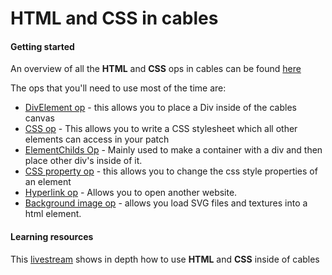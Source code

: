 # HTML and CSS in cables 

#### Getting started

An overview of all the **HTML** and **CSS** ops in cables can be found [here](https://cables.gl/ops/Ops.Html) 

The ops that you'll need to use most of the time are:

- [DivElement op](https://cables.gl/op/Ops.Html.DivElement_v2) - this allows you to place a Div inside of the cables canvas
- [CSS op](https://cables.gl/op/Ops.Html.CSS_v2) - This allows you to write a CSS stylesheet which all other elements can access in your patch 
- [ElementChilds Op](https://cables.gl/op/Ops.Html.ElementChilds) - Mainly used to make a container with a div and then place other div's inside of it.
- [CSS property op](https://cables.gl/op/Ops.Html.CSSProperty_v2) - this allows you to change the css style properties of an element
- [Hyperlink op](https://cables.gl/op/Ops.Html.HyperLink_v2) - Allows you to open another website.
- [Background image op](https://cables.gl/op/Ops.Html.BackgroundImage_v2) - allows you load SVG files and textures into a html element.

#### Learning resources

This [livestream](https://youtu.be/nPEQnYy9ciw) shows in depth how to use **HTML** and **CSS** inside of cables



